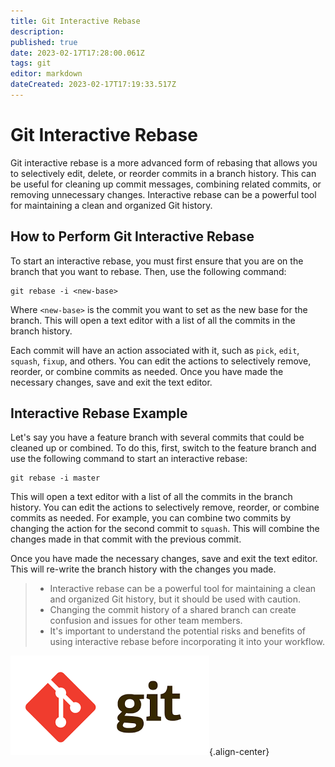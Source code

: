 ```yaml
---
title: Git Interactive Rebase
description: 
published: true
date: 2023-02-17T17:28:00.061Z
tags: git
editor: markdown
dateCreated: 2023-02-17T17:19:33.517Z
---
```


# Git Interactive Rebase

Git interactive rebase is a more advanced form of rebasing that allows you to selectively edit, delete, or reorder commits in a branch history. This can be useful for cleaning up commit messages, combining related commits, or removing unnecessary changes. Interactive rebase can be a powerful tool for maintaining a clean and organized Git history.

## How to Perform Git Interactive Rebase

To start an interactive rebase, you must first ensure that you are on the branch that you want to rebase. Then, use the following command:

```
git rebase -i <new-base>
```

Where `<new-base>` is the commit you want to set as the new base for the branch. This will open a text editor with a list of all the commits in the branch history.

Each commit will have an action associated with it, such as `pick`, `edit`, `squash`, `fixup`, and others. You can edit the actions to selectively remove, reorder, or combine commits as needed. Once you have made the necessary changes, save and exit the text editor.

## Interactive Rebase Example

Let's say you have a feature branch with several commits that could be cleaned up or combined. To do this, first, switch to the feature branch and use the following command to start an interactive rebase:

```
git rebase -i master
```

This will open a text editor with a list of all the commits in the branch history. You can edit the actions to selectively remove, reorder, or combine commits as needed. For example, you can combine two commits by changing the action for the second commit to `squash`. This will combine the changes made in that commit with the previous commit.

Once you have made the necessary changes, save and exit the text editor. This will re-write the branch history with the changes you made.

> - Interactive rebase can be a powerful tool for maintaining a clean and organized Git history, but it should be used with caution.
> - Changing the commit history of a shared branch can create confusion and issues for other team members.
> - It's important to understand the potential risks and benefits of using interactive rebase before incorporating it into your workflow.

![git-logo.png](/git-logo.png){.align-center}